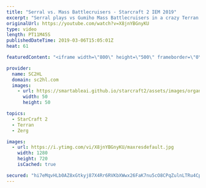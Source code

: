 ```yaml
---
title: "Serral vs. Mass Battlecruisers - Starcraft 2 IEM 2019"
excerpt: "Serral plays vs Gumiho Mass Battlecruisers in a crazy Terran vs Zerg at IEM katowice 2019  ► SUBSCRIBE to SC2HL! http://bit.ly/SC2HLsubscribe   A crazy description   Thank you for watching our videos! Subscribe for more StarCraft 2: Legacy of the void highlights. We also upload other content, such as"
originalUrl: https://youtube.com/watch?v=X8jnYBGnyKU
type: video
length: PT11M45S
publishedDateTime: 2019-03-06T15:05:01Z
heat: 61

featuredContent: "<iframe width=\"800\" height=\"500\" frameborder=\"0\" src=\"https://www.youtube.com/embed/X8jnYBGnyKU\" allow=\"accelerometer; autoplay; encrypted-media; gyroscope; picture-in-picture\" allowfullscreen></iframe>"

provider:
  name: SC2HL
  domain: sc2hl.com
  images:
    - url: https://smartableai.github.io/starcraft2/assets/images/organizations/sc2hl.com-50x50.jpg
      width: 50
      height: 50

topics:
  - StarCraft 2
  - Terran
  - Zerg

images:
  - url: https://i.ytimg.com/vi/X8jnYBGnyKU/maxresdefault.jpg
    width: 1280
    height: 720
    isCached: true

secured: "hi7eMqvHLb0AZ8xGtkyj87X4Rr6RVKbXWwx26FaK7nu5cO8CPqZulnLTRu4CpJGIU+dCRVCjyXfSw45FK4WHVWoQni7cSLZvFEaqN9YoVgWTghYGZZ9clmdZ5H3N/MVf0D4AavHgrVOdqh3V0nkbIv5lDpMp7lkSDubPgziwZ5GVy1qWQ36xZ5WPGY0R6uUNe2pt/AFcJpsmuWXgNcPaeYOH2931luVELw0OMktfbvGKm8ZB9qEn3pr0llrgdkzqdYgFzNkZsFHT2hE0IbdQ5Asgj8UYOujpgAbmpTBEj/Px/p+4Je8jXygHGKFX5pPGX4aC3Mwuz7mb5SqlA+naqulvInC+nYrEsJw5MKW8d/PLJO/Weg0PIY6WjL/toYCvH7lFLZ/QEsM4UwE/3j/Fvwq/D3Ss7cbkbgVM8M1fDsBVYsIHzQq/4kZrBD+pNNPM;I6eudV+oteOpc0yREuN55A=="
---
```


